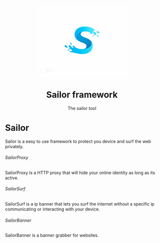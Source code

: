 


<p align="center">
  <img src="sailorlogo_auto_x2.jpg" width="300", alt="style.css">
  <h1 align="center">Sailor framework</h1>
  <p align="center">The sailor tool</p>
</p>



# Sailor
Sailor is a easy to use framework to protect you device and surf the web privately.

###### SailorProxy
SailorProxy is a HTTP proxy that will hide your online identity as long as its active.

###### SailorSurf
SailorSurf is a ip banner that lets you surf the internet without a specific ip communicating or interacting with your device.

###### SailorBanner
SailorBanner is a banner grabber for websites.
